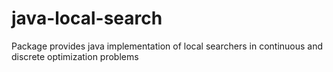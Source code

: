 # java-local-search
Package provides java implementation of local searchers in continuous and discrete optimization problems
